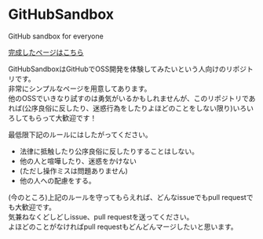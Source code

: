 # GitHubSandbox
GitHub sandbox for everyone

[完成したページはこちら](https://wancom.github.io/GitHubSandbox/)

GitHubSandboxはGitHubでOSS開発を体験してみたいという人向けのリポジトリです。  
非常にシンプルなページを用意してあります。  
他のOSSでいきなり試すのは勇気がいるかもしれませんが、このリポジトリであれば(公序良俗に反したり、迷惑行為をしたりよほどのことをしない限り)いろいろしてもらって大歓迎です！  

最低限下記のルールにはしたがってください。
- 法律に抵触したり公序良俗に反したりすることはしない。
- 他の人と喧嘩したり、迷惑をかけない
- (ただし操作ミスは問題ありません)
- 他の人への配慮をする。

(今のところ)上記のルールを守ってもらえれば、どんなissueでもpull requestでも大歓迎です。  
気兼ねなくどしどしissue、pull requestを送ってください。  
よほどのことがなければpull requestもどんどんマージしたいと思います。  